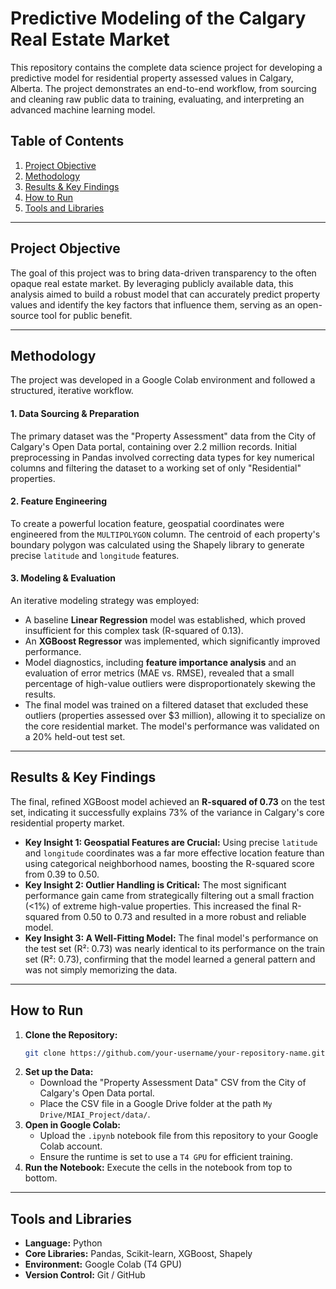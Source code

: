 # Predictive Modeling of the Calgary Real Estate Market

This repository contains the complete data science project for developing a predictive model for residential property assessed values in Calgary, Alberta. The project demonstrates an end-to-end workflow, from sourcing and cleaning raw public data to training, evaluating, and interpreting an advanced machine learning model.

## Table of Contents

1.  [Project Objective](https://www.google.com/search?q=%23project-objective)
2.  [Methodology](https://www.google.com/search?q=%23methodology)
3.  [Results & Key Findings](https://www.google.com/search?q=%23results--key-findings)
4.  [How to Run](https://www.google.com/search?q=%23how-to-run)
5.  [Tools and Libraries](https://www.google.com/search?q=%23tools-and-libraries)

-----

## Project Objective

The goal of this project was to bring data-driven transparency to the often opaque real estate market. By leveraging publicly available data, this analysis aimed to build a robust model that can accurately predict property values and identify the key factors that influence them, serving as an open-source tool for public benefit.

-----

## Methodology

The project was developed in a Google Colab environment and followed a structured, iterative workflow.

#### 1\. Data Sourcing & Preparation

The primary dataset was the "Property Assessment" data from the City of Calgary's Open Data portal, containing over 2.2 million records. Initial preprocessing in Pandas involved correcting data types for key numerical columns and filtering the dataset to a working set of only "Residential" properties.

#### 2\. Feature Engineering

To create a powerful location feature, geospatial coordinates were engineered from the `MULTIPOLYGON` column. The centroid of each property's boundary polygon was calculated using the Shapely library to generate precise `latitude` and `longitude` features.

#### 3\. Modeling & Evaluation

An iterative modeling strategy was employed:

  * A baseline **Linear Regression** model was established, which proved insufficient for this complex task (R-squared of 0.13).
  * An **XGBoost Regressor** was implemented, which significantly improved performance.
  * Model diagnostics, including **feature importance analysis** and an evaluation of error metrics (MAE vs. RMSE), revealed that a small percentage of high-value outliers were disproportionately skewing the results.
  * The final model was trained on a filtered dataset that excluded these outliers (properties assessed over $3 million), allowing it to specialize on the core residential market. The model's performance was validated on a 20% held-out test set.

-----

## Results & Key Findings

The final, refined XGBoost model achieved an **R-squared of 0.73** on the test set, indicating it successfully explains 73% of the variance in Calgary's core residential property market.

  * **Key Insight 1: Geospatial Features are Crucial:** Using precise `latitude` and `longitude` coordinates was a far more effective location feature than using categorical neighborhood names, boosting the R-squared score from 0.39 to 0.50.
  * **Key Insight 2: Outlier Handling is Critical:** The most significant performance gain came from strategically filtering out a small fraction (\<1%) of extreme high-value properties. This increased the final R-squared from 0.50 to 0.73 and resulted in a more robust and reliable model.
  * **Key Insight 3: A Well-Fitting Model:** The final model's performance on the test set (R²: 0.73) was nearly identical to its performance on the train set (R²: 0.73), confirming that the model learned a general pattern and was not simply memorizing the data.

-----

## How to Run

1.  **Clone the Repository:**
    ```bash
    git clone https://github.com/your-username/your-repository-name.git
    ```
2.  **Set up the Data:**
      * Download the "Property Assessment Data" CSV from the City of Calgary's Open Data portal.
      * Place the CSV file in a Google Drive folder at the path `My Drive/MIAI_Project/data/`.
3.  **Open in Google Colab:**
      * Upload the `.ipynb` notebook file from this repository to your Google Colab account.
      * Ensure the runtime is set to use a `T4 GPU` for efficient training.
4.  **Run the Notebook:** Execute the cells in the notebook from top to bottom.

-----

## Tools and Libraries

  * **Language:** Python
  * **Core Libraries:** Pandas, Scikit-learn, XGBoost, Shapely
  * **Environment:** Google Colab (T4 GPU)
  * **Version Control:** Git / GitHub
